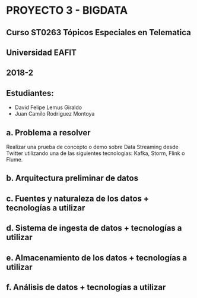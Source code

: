 # PROYECTO 3 - BIGDATA
## Curso ST0263 Tópicos Especiales en Telematica
## Universidad EAFIT
## 2018-2

## Estudiantes:
* David Felipe Lemus Giraldo
* Juan Camilo Rodriguez Montoya

## a. Problema a resolver ##

Realizar una prueba de concepto o demo sobre Data Streaming desde Twitter utilizando una de las siguientes tecnologías: Kafka, Storm, Flink o Flume.

## b. Arquitectura preliminar de datos ##

## c. Fuentes y naturaleza de los datos + tecnologías a utilizar ##

## d. Sistema de ingesta de datos + tecnologías a utilizar ##


## e. Almacenamiento de los datos + tecnologías a utilizar ##

## f. Análisis de datos + tecnologías a utilizar ##



